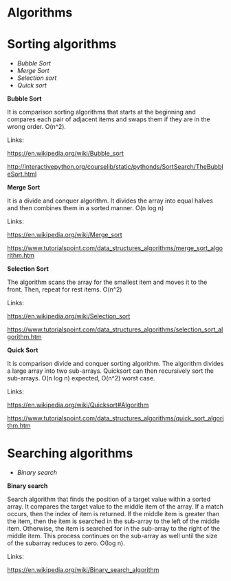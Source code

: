 # Algorithms
# Sorting algorithms
* _Bubble Sort_
* _Merge Sort_
* _Selection sort_
* _Quick sort_

**Bubble Sort**

It is comparison sorting algorithms that starts at the beginning and compares each pair of adjacent items and swaps them if they are in the wrong order. O(n^2).

Links:

https://en.wikipedia.org/wiki/Bubble_sort

http://interactivepython.org/courselib/static/pythonds/SortSearch/TheBubbleSort.html

**Merge Sort**

It is a divide and conquer algorithm. It divides the array into equal halves and then combines them in a sorted manner. O(n log n)

Links:

https://en.wikipedia.org/wiki/Merge_sort

https://www.tutorialspoint.com/data_structures_algorithms/merge_sort_algorithm.htm

**Selection Sort**

The algorithm scans the array for the smallest item and moves it to the front. Then, repeat for rest items. O(n^2)

Links:

https://en.wikipedia.org/wiki/Selection_sort

https://www.tutorialspoint.com/data_structures_algorithms/selection_sort_algorithm.htm

**Quick Sort**

It is comparison divide and conquer sorting algorithm. The algorithm divides a large array into two sub-arrays. Quicksort can then recursively sort the sub-arrays. O(n log n) expected, O(n^2) worst case.

Links:

https://en.wikipedia.org/wiki/Quicksort#Algorithm

https://www.tutorialspoint.com/data_structures_algorithms/quick_sort_algorithm.htm

# Searching algorithms

* _Binary search_ 

**Binary search**

Search algorithm that finds the position of a target value within a sorted array. It compares the target value to the middle item of the array. If a match occurs, then the index of item is returned. If the middle item is greater than the item, then the item is searched in the sub-array to the left of the middle item. Otherwise, the item is searched for in the sub-array to the right of the middle item. This process continues on the sub-array as well until the size of the subarray reduces to zero. Ο(log n). 

Links:

https://en.wikipedia.org/wiki/Binary_search_algorithm

